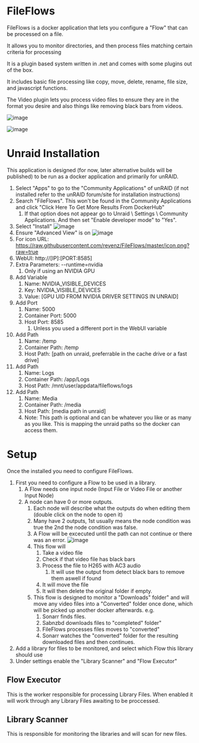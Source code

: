 # FileFlows

FileFlows is a docker application that lets you configure a "Flow" that can be processed on a file.

It allows you to monitor directories, and then process files matching certain criteria for processing

It is a plugin based system written in .net and comes with some plugins out of the box.

It includes basic file processing like copy, move, delete, rename, file size, and javascript functions.

The Video plugin lets you process video files to ensure they are in the format you desire and also things like removing black bars from videos.

![image](https://user-images.githubusercontent.com/958400/142393794-38b58e23-2b05-45b1-8eb1-2f4ad6574422.png)


![image](https://user-images.githubusercontent.com/958400/142720537-df9341ea-c11d-432e-bd1c-07ae4ef3b43d.png)


# Unraid Installation
This application is designed (for now, later alternative builds will be published) to be run as a docker application and primarily for unRAID.

1. Select "Apps" to go to the "Community Applications" of unRAID (if not installed refer to the unRAID forum/site for installation instructions)
2. Search "FileFlows".  This won't be found in the Community Applications and click "Click Here To Get More Results From DockerHub"
   1. If that option does not appear go to Unraid \ Settings \ Community Applications.   And then set "Enable developer mode" to "Yes".
3. Select "Install" 
   ![image](https://user-images.githubusercontent.com/958400/142372817-4582c5bb-6108-42d7-8ada-f0015652c429.png)
4. Ensure "Advanced View" is on
   ![image](https://user-images.githubusercontent.com/958400/142372935-124e75b3-3e4b-4c27-827b-1c104aaefc17.png)
5. For icon URL: https://raw.githubusercontent.com/revenz/FileFlows/master/icon.png?raw=true
6. WebUI: http://[IP]:[PORT:8585]
7. Extra Parameters: --runtime=nvidia
   1. Only if using an NVIDIA GPU
8. Add Variable
   1. Name: NVIDIA_VISIBLE_DEVICES
   2. Key: NVIDIA_VISIBLE_DEVICES
   3. Value: [GPU UID FROM NVIDIA DRIVER SETTINGS IN UNRAID]
9. Add Port
   1.  Name: 5000
   2.  Container Port: 5000
   3.  Host Port: 8585
       1.  Unless you used a different port in the WebUI variable
10. Add Path
    1.  Name: /temp
    2.  Container Path: /temp
    3.  Host Path: [path on unraid, preferrable in the cache drive or a fast drive]
11. Add Path
    1.  Name:  Logs
    2.  Container Path: /app/Logs
    3.  Host Path: /mnt/user/appdata/fileflows/logs
12. Add Path
    1.  Name: Media
    2.  Container Path: /media
    3.  Host Path: [media path in unraid]
    4.  Note: This path is optional and can be whatever you like or as many as you like.  This is mapping the unraid paths so the docker can access them.


# Setup
Once the installed you need to configure FileFlows.
1. First you need to configure a Flow to be used in a library.  
   1. A Flow needs one input node (Input File or Video File or another Input Node)
   2. A node can have 0 or more outputs.
      1. Each node will describe what the outputs do when editing them (double click on the node to open it)
      2. Many have 2 outputs, 1st usually means the node condition was true the 2nd the node condition was false.
      3. A Flow will be excecuted until the path can not continue or there was an error.
      ![image](https://user-images.githubusercontent.com/958400/142374120-ce91c4ed-df63-43d2-b509-15755b00c78e.png)
      4. This flow will 
         1. Take a video file
         2. Check if that video file has black bars
         3. Process the file to H265 with AC3 audio
            1. It will use the output from detect black bars to remove them aswell if found
         4. It will move the file
         5. It will then delete the original folder if empty.
      5. This flow is designed to monitor a "Downloads" folder" and will move any video files into a "Converted" folder once done, which will be picked up another docker afterwards. e.g.
         1. Sonarr finds files.  
         2. Sabnzbd downloads files to "completed" folder"
         3. FileFlows processes files moves to "converted"
         4. Sonarr watches the "converted" folder for the resulting downloaded files and then continues.
2. Add a library for files to be monitored, and select which Flow this library should use
3. Under settings enable the "Library Scanner" and "Flow Executor"

## Flow Executor
This is the worker responsible for processing Library Files.  When enabled it will work through any Library Files awaiting to be proccessed.  

## Library Scanner
This is responsible for monitoring the libraries and will scan for new files.   

